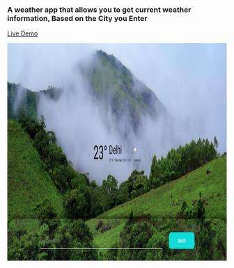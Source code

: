 <h3>A weather app that allows you to get current weather information, Based on the City you Enter</h3>

<a href="https://get-your-weather.netlify.app/">Live Demo</a>

<img src="/Demo.png" alt="Demo-pic-of-Weather App" width="750" height="500">